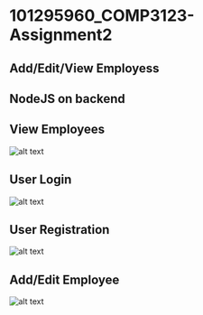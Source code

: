 # 101295960_COMP3123-Assignment2

## Add/Edit/View Employess
## NodeJS on backend

## View Employees
![alt text](https://i.imgur.com/y82t7NV.png)

## User Login
![alt text](https://i.imgur.com/foSRLNI.png)

## User Registration
![alt text](https://i.imgur.com/FUVOiCw.png)

## Add/Edit Employee
![alt text](https://i.imgur.com/8QqIwiL.png)
